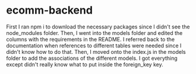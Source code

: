 # ecomm-backend

First I ran npm i to download the necessary packages since I didn't see the node_modules folder. Then, I went into the models folder and edited the columns with the requirements in the README. I referred back to the documentation when references to different tables were needed since I didn't know how to do that. Then, I moved onto the index.js in the models folder to add the associations of the different models. I got everything except didn't really know what to put inside the foreign_key key. 